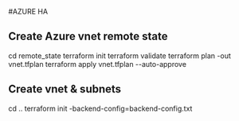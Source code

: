 #AZURE HA
## Create Azure vnet remote state
cd remote_state
terraform init
terraform validate
terraform plan -out vnet.tfplan
terraform apply vnet.tfplan --auto-approve

## Create vnet & subnets
cd ..
terraform init -backend-config=backend-config.txt


